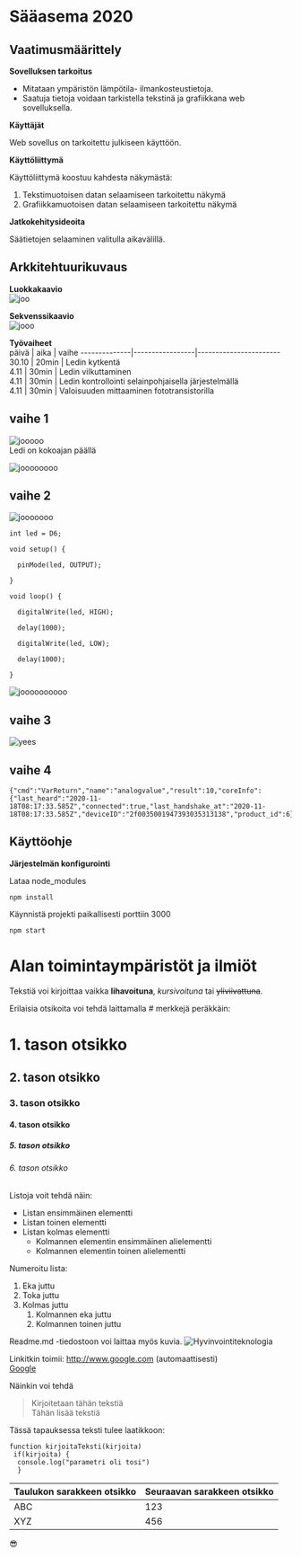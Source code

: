 # Sääasema 2020  
## Vaatimusmäärittely  
 **Sovelluksen tarkoitus**  
 * Mitataan ympäristön lämpötila- ilmankosteustietoja.  
 * Saatuja tietoja voidaan tarkistella tekstinä ja grafiikkana web sovelluksella.  
 
 **Käyttäjät**  
 
 Web sovellus on tarkoitettu julkiseen käyttöön.  
 
 **Käyttöliittymä**  
 
 Käyttöliittymä koostuu kahdesta näkymästä:  
  1. Tekstimuotoisen datan selaamiseen tarkoitettu näkymä  
  1. Grafiikkamuotoisen datan selaamiseen tarkoitettu näkymä  
  
  **Jatkokehitysideoita**  
  
  Säätietojen selaaminen valitulla aikavälillä.  
 
 ## Arkkitehtuurikuvaus  
 
 **Luokkakaavio**  
 ![joo](jou.jpg)
 
 
 **Sekvenssikaavio**  
![jooo](jou.jpg)
 
 

 **Työvaiheet**  
 päivä | aika | vaihe
--------------|-----------------|-----------------------  
30.10 | 20min | Ledin kytkentä  
4.11 | 30min |  Ledin vilkuttaminen  
4.11 | 30min | Ledin kontrollointi selainpohjaisella järjestelmällä  
4.11 | 30min | Valoisuuden mittaaminen fototransistorilla  

## vaihe 1  

![jooooo](vaihe1board.png)  
Ledi on kokoajan päällä  


![joooooooo](vaihe1.png)  

## vaihe 2  

![jooooooo](vaihe2board.png)  
````
int led = D6;  

void setup() {

  pinMode(led, OUTPUT);

}

void loop() {

  digitalWrite(led, HIGH);

  delay(1000);

  digitalWrite(led, LOW);

  delay(1000);

}
````  

![joooooooooo](vaihe2.png)

## vaihe 3  

![yees](käyttöliittymä.jpg)

## vaihe 4  
````
{"cmd":"VarReturn","name":"analogvalue","result":10,"coreInfo":{"last_heard":"2020-11-18T08:17:33.585Z","connected":true,"last_handshake_at":"2020-11-18T08:17:33.585Z","deviceID":"2f0035001947393035313138","product_id":6}}
````
## Käyttöohje  
**Järjestelmän konfigurointi**  

Lataa node_modules  
````  
npm install  
````  
Käynnistä projekti paikallisesti porttiin 3000  
````  
npm start  
````










# Alan toimintaympäristöt ja ilmiöt  
Tekstiä voi kirjoittaa vaikka **lihavoituna**, *kursivoituna* tai ~~yliviivattuna~~.  

Erilaisia otsikoita voi tehdä laittamalla # merkkejä peräkkäin:  
# 1. tason otsikko  
## 2. tason otsikko  
### 3. tason otsikko  
#### 4. tason otsikko  
##### 5. tason otsikko  
###### 6. tason otsikko  

Listoja voit tehdä näin:  
* Listan ensimmäinen elementti
* Listan toinen elementti
* Listan kolmas elementti
  * Kolmannen elementin ensimmäinen alielementti  
  * Kolmannen elementin toinen alielementti

Numeroitu lista:  
1. Eka juttu  
1. Toka juttu  
1. Kolmas juttu  
   1. Kolmannen eka juttu  
   1. Kolmannen toinen juttu  
   
Readme.md -tiedostoon voi laittaa myös kuvia.
![Hyvinvointiteknologia](hyvis.jpg)

Linkitkin toimii:
http://www.google.com (automaattisesti)  
[Google](http://google.com)  

Näinkin voi tehdä  
> Kirjoitetaan tähän tekstiä  
> Tähän lisää tekstiä  

Tässä tapauksessa teksti tulee laatikkoon:  
````  
function kirjoitaTeksti(kirjoita)  
 if(kirjoita) {  
  console.log("parametri oli tosi")
  }
````  
Taulukon sarakkeen otsikko | Seuraavan sarakkeen otsikko  
---------------------|----------------------
ABC | 123  
XYZ | 456  

:sunglasses:
